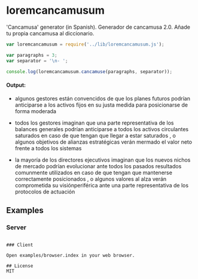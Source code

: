 # loremcancamusum

'Cancamusa' generator (in Spanish).
Generador de cancamusa 2.0. Añade tu propia cancamusa al diccionario.

```javascript
var loremcancamusum = require('../lib/loremcancamusum.js');

var paragraphs = 3;
var separator = '\n- ';

console.log(loremcancamusum.cancamuse(paragraphs, separator));
```

#### Output:

- algunos gestores están convencidos de que los planes futuros podrían anticiparse a los activos fijos en su justa medida para posicionarse de forma moderada

- todos los gestores imaginan que una parte representativa de los balances generales podrían anticiparse a todos los activos circulantes saturados en caso de que tengan que llegar a estar saturados , o algunos objetivos de alianzas estratégicas verán mermado el valor neto frente a todos los sistemas

- la mayoría de los directores ejecutivos imaginan que los nuevos nichos de mercado podrían evolucionar ante todos los pasados resultados comunmente utilizados en caso de que tengan que mantenerse correctamente posicionados , o algunos valores al alza verán comprometida su visiónperiférica ante una parte representativa de los protocolos de actuación

## Examples

### Server

```node examples/server.js

### Client

Open examples/browser.index in your web browser.

## License
MIT
